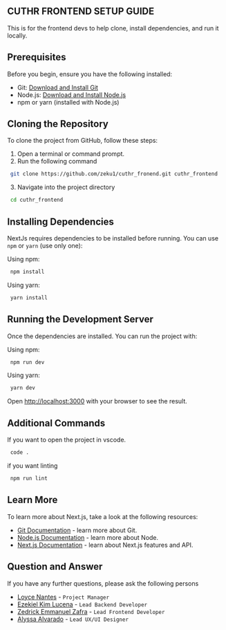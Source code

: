 ## CUTHR FRONTEND SETUP GUIDE

 This is for the frontend devs to help clone, install dependencies, and run it locally.

## Prerequisites

Before you begin, ensure you have the following installed:

- Git: [Download and Install Git](https://git-scm.com/downloads)
- Node.js: [Download and Install Node.js](https://nodejs.org/en/download)
- npm or yarn (installed with Node.js)


##  Cloning the Repository

To clone the project from GitHub, follow these steps:

1. Open a terminal or command prompt.
2. Run the following command
```bash
 git clone https://github.com/zeku1/cuthr_fronend.git cuthr_frontend
```
3. Navigate into the project directory
```bash
 cd cuthr_frontend
```


## Installing Dependencies

NextJs requires dependencies to be installed before running. You can use `npm` or `yarn` (use only one):

Using npm:
```bash
 npm install
```
Using yarn:
```bash
 yarn install
```


## Running the Development Server 

Once the dependencies are installed. You can run the project with:

Using npm:
```bash
 npm run dev
```
Using yarn:
```bash
 yarn dev
```

Open [http://localhost:3000](http://localhost:3000) with your browser to see the result.


## Additional Commands

If you want to open the project in vscode.
```bash
 code .
```

if you want linting
```bash
 npm run lint
```


## Learn More

To learn more about Next.js, take a look at the following resources:

- [Git Documentation](https://git-scm.com/doc) - learn more about Git.
- [Node.js Documentation](https://nodejs.org/docs/latest/api/) - learn more about Node.
- [Next.js Documentation](https://nextjs.org/docs) - learn about Next.js features and API.


## Question and Answer

If you have any further questions, please ask the following persons

- [Loyce Nantes](https://www.facebook.com/Wiwisittt) - `Project Manager` 
- [Ezekiel Kim Lucena](https://www.facebook.com/ezekielmanlawe.lucena) - `Lead Backend Developer`
- [Zedrick Emmanuel Zafra](https://www.facebook.com/zedrick.emmanuel.zafra.2024) - `Lead Frontend Developer`
- [Alyssa Alvarado](https://www.facebook.com/mariaalyssa.alvarado) - `Lead UX/UI Designer`
